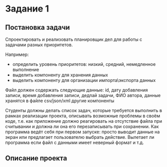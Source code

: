 # Задание 1

## Постановка задачи

Спроектировать и реализовать планировщик дел для работы с задачами разных приоритетов.

Например:
- определить уровень приоритетов: низкий, средний, немедленное выполнение
- выделить компоненту для хранения данных
- выделить компоненту для организации импорта\экспорта данных

Файл должен содержать следующие данные: id, дату добавления записи, время добавления записи, дедлай задачи, ФИО автора,
данные хранятся в файле csv/json/xml
другие компоненты

Студенты должны делать список задач, которые требуется выполнить в рамках реализации проекта, описывать возможные проблемы в своём коде, т.е. как приложение должно реагировать на отсутствие файла при считывании и должна ли она его перезаписывать при сохранении.
Как программа ведёт себя при первом запуске: просто выводит данные на экран или предлагает пользователю выбрать действие.
Вылетает ли программа если файл с данными имеет неверный формат и т.д.

## Описание проекта

